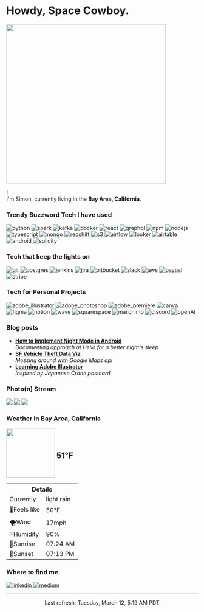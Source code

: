 <h1>Howdy, Space Cowboy.</h1>
<img width="420px" src="https://media1.tenor.com/images/cb27963261e01e713455e8e6c37a1f46/tenor.gif" />

<p>! </br> I'm Simon, currently living in the <b>Bay Area, California</b>. </p>
<h3>Trendy Buzzword Tech I have used</h3>
<p>
  <img alt="python" src="https://img.shields.io/badge/-Python-3776AB?style=flat-square&logo=python&logoColor=white" />
  <img alt="spark" src="https://img.shields.io/badge/-Spark-E25A1C?style=flat-square&logo=Apache%20Spark&logoColor=white" />
  <img alt="kafka" src="https://img.shields.io/badge/-Kafka-000000?style=flat-square&logo=Apache%20Kafka&logoColor=white" />
  <img alt="docker" src="https://img.shields.io/badge/-Docker-46a2f1?style=flat-square&logo=docker&logoColor=white" />
  <img alt="react" src="https://img.shields.io/badge/-React-45b8d8?style=flat-square&logo=react&logoColor=white" />
  <img alt="graphql" src="https://img.shields.io/badge/-GraphQL-E10098?style=flat-square&logo=graphql&logoColor=white" />
  <img alt="npm" src="https://img.shields.io/badge/-NPM-CB3837?style=flat-square&logo=npm&logoColor=white" />
  <img alt="nodejs" src="https://img.shields.io/badge/-Nodejs-43853d?style=flat-square&logo=Node.js&logoColor=white" />
  <img alt="typescript" src="https://img.shields.io/badge/-TypeScript-007ACC?style=flat-square&logo=typescript&logoColor=white" />
  <img alt="mongo" src="https://img.shields.io/badge/-MongoDB-13aa52?style=flat-square&logo=mongodb&logoColor=white" />
  <img alt="redshift" src="https://img.shields.io/badge/-Redshift-CB3837?style=flat-square&logo=Amazon%20AWS&logoColor=white" />
  <img alt="s3" src="https://img.shields.io/badge/-S3-000000?style=flat-square&logo=Amazon%20AWS&logoColor=white" />
  <img alt="airflow" src="https://img.shields.io/badge/-Airflow-007A88?style=flat-square&logo=Apache%20Airflow&logoColor=white" />
  <img alt="looker" src="https://img.shields.io/badge/-Looker-4A154B?style=flat-square&logo=Looker&logoColor=white" />
  <img alt="airtable" src="https://img.shields.io/badge/-Airtable-18BFFF?style=flat-square&logo=Airtable&logoColor=white" />
  <img alt="android" src="https://img.shields.io/badge/-Android-3DDC84?style=flat-square&logo=Android&logoColor=white" />
  <img alt="solidity" src="https://img.shields.io/badge/-Solidity-000000?style=flat-square&logo=Solidity&logoColor=white" />
</p>

<h3>Tech that keep the lights on</h3>
<p>
  <img alt="git" src="https://img.shields.io/badge/-Git-F05032?style=flat-square&logo=git&logoColor=white" />
  <img alt="postgres" src="https://img.shields.io/badge/-Postgres-336791?style=flat-square&logo=PostgreSQL&logoColor=white" />
  <img alt="jenkins" src="https://img.shields.io/badge/-Jenkins-D24939?style=flat-square&logo=Jenkins&logoColor=white" />
  <img alt="jira" src="https://img.shields.io/badge/-Jira-0052CC?style=flat-square&logo=Jira&logoColor=white" />
  <img alt="bitbucket" src="https://img.shields.io/badge/-Bitbucket-0052CC?style=flat-square&logo=Bitbucket&logoColor=white" />
  <img alt="slack" src="https://img.shields.io/badge/-Slack-4A154B?style=flat-square&logo=Slack&logoColor=white" />
  <img alt="aws" src="https://img.shields.io/badge/-AWS-00457C?style=flat-square&logo=Amazon%20AWS&logoColor=white" />
  <img alt="paypal" src="https://img.shields.io/badge/-Paypal-00457C?style=flat-square&logo=PayPal&logoColor=white" />
  <img alt="stripe" src="https://img.shields.io/badge/-Stripe-008CDD?style=flat-square&logo=Stripe&logoColor=white" />

</p>

<h3>Tech for Personal Projects</h3>
<p>
  <img alt="adobe_illustrator" src="https://img.shields.io/badge/-Illustrator-FF9A00?style=flat-square&logo=Adobe%20Illustrator&logoColor=white" />
  <img alt="adobe_photoshop" src="https://img.shields.io/badge/-Photoshop-31A8FF?style=flat-square&logo=Adobe%20Photoshop&logoColor=white" />
  <img alt="adobe_premiere" src="https://img.shields.io/badge/-Premiere-31A8FF?style=flat-square&logo=Adobe%20Premiere%20Pro&logoColor=white" />
  <img alt="canva" src="https://img.shields.io/badge/-Canva-008CDD?style=flat-square&logo=Canva&logoColor=white" />
  <img alt="figma" src="https://img.shields.io/badge/-Figma-F24E1E?style=flat-square&logo=Figma&logoColor=white" />
  <img alt="notion" src="https://img.shields.io/badge/-Notion-000000?style=flat-square&logo=Notion&logoColor=white" />
  <img alt="wave" src="https://img.shields.io/badge/-Wave-00457C?style=flat-square&logo=&logoColor=white" />
  <img alt="squarespace" src="https://img.shields.io/badge/-Squarespace-000000?style=flat-square&logo=Squarespace&logoColor=white" />
  <img alt="mailchimp" src="https://img.shields.io/badge/-Mailchimp-D24939?style=flat-square&logo=Mailchimp&logoColor=white" />
  <img alt="discord" src="https://img.shields.io/badge/-Discord-4A154B?style=flat-square&logo=Discord&logoColor=white" />
  <img alt="openAI" src="https://img.shields.io/badge/-OpenAI-412991?style=flat-square&logo=OpenAI&logoColor=white" />

</p>

<h3>Blog posts</h3>
<ul>
  <li><a href="https://medium.com/@simonchen/implementing-night-mode-for-sense-on-android-1ab178eeabb8"><b>How to Implement Night Mode in Android</b></a><br/><i>Documenting approach at Hello for a better night's sleep</i></li>
  <li><a href="https://medium.com/@simonchen/design-process-for-sf-vehicle-theft-crime-visualization-13b5e0b8dd50"><b>SF Vehicle Theft Data Viz</b></a><br/><i>Messing around with Google Maps api</i></li>
  <li><a href="https://medium.com/@simonchen/how-i-tried-to-learn-adobe-illustrator-f88f875acad1#.fuqzr5bgu"><b>Learning Adobe Illustrator</b></a><br/><i>Inspired by Japanese Crane postcard.</i></li>
</ul>

<h3>Photo(n) Stream</h3>
<div>
    <a href="https://www.flickr.com/photos/ania_nyc/53581472575/sizes/q/"> <img src="https://live.staticflickr.com/65535/53581472575_fff0ffb6b3_q.jpg"/></a>
    <a href="https://www.flickr.com/photos/javier26032006/53580462131/sizes/q/"> <img src="https://live.staticflickr.com/65535/53580462131_4cb2b27d42_q.jpg"/></a>
    <a href="https://www.flickr.com/photos/marcbarrot/53581130935/sizes/q/"> <img src="https://live.staticflickr.com/65535/53581130935_db495a07c8_q.jpg"/></a>
</div>

<h3>Weather in Bay Area, California</h3>
<div class="weather-partial">
<div class="weather-header" style="height:128px">
    <img width="128" height="128" src="https://openweathermap.org/themes/openweathermap/assets/vendor/owm/img/widgets/10n.png">
    <h2 class="weather-right__temperature" 
    style="vertical-align:middle;display:inline-block;height:inherit;line-height:0.5">
        51°F
    </h2>
</div>
<div class="weather-right-card">
    <table class="weather-right__table" style="width:240px">
        <tbody><tr class="weather-right__items">
        <th class="weather-right__item" colspan="2">Details</th>
        </tr>
        <tr class="weather-right__items">
        <td class="weather-right__item">Currently</td>
        <td class="weather-right__item weather-conditions">light rain</td>
        </tr>
        <tr class="weather-right__items">
        <td class="weather-right__item">🌡️Feels like</td>
        <td class="weather-right__item weather-right__feels">50°F</td>
        </tr>
        <tr class="weather-right__items">
        <td class="weather-right__item">🌪️Wind</td>
        <td class="weather-right__item weather-right__wind-speed">17mph</td>
        </tr>
        <tr class="weather-right-card__items">
        <td class="weather-right__item">💦Humidity</td>
        <td class="weather-right__item weather-right__humidity">90%</td>
        </tr>
        <tr class="weather-right__items">
        <td class="weather-right__item">🌅Sunrise</td>
        <td class="weather-right__item weather-right__sunrise">07:24 AM</td>
        </tr>
        <tr class="weather-right__items">
        <td class="weather-right__item">🌙Sunset</td>
        <td class="weather-right__item weather-right__sunset">07:13 PM</td>
        </tr>
    </tbody></table>
</div>
</div>
<h3>Where to find me</h3>
<p>
<a href="https://www.linkedin.com/in/simonc312">
  <img alt="linkedin" src="https://img.shields.io/badge/-LinkedIn-0077B5?style=flat-square&logo=LinkedIn&logoColor=white" />
</a>
<a href="https://medium.com/@simonchen">
  <img alt="medium" src="https://img.shields.io/badge/-Medium-12100E?style=flat-square&logo=Medium&logoColor=white" />
</a>
</p>

------------
<p align="center">Last refresh: Tuesday, March 12, 5:19 AM PDT<br /></p>

